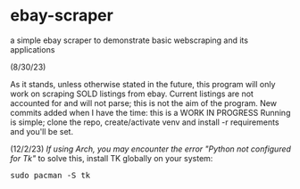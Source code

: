 # ebay-scraper
a simple ebay scraper to demonstrate basic webscraping and its applications

(8/30/23)

As it stands, unless otherwise stated in the future, this program will only work on scraping SOLD listings from ebay. 
Current listings are not accounted for and will not parse; this is not the aim of the program. 
New commits added when I have the time: this is a WORK IN PROGRESS 
Running is simple; clone the repo, create/activate venv and install -r requirements and you'll be set.

(12/2/23)
*If using Arch, you may encounter the error "Python not configured for Tk"* 
to solve this, install TK globally on your system: 
<pre>
sudo pacman -S tk
</pre>
